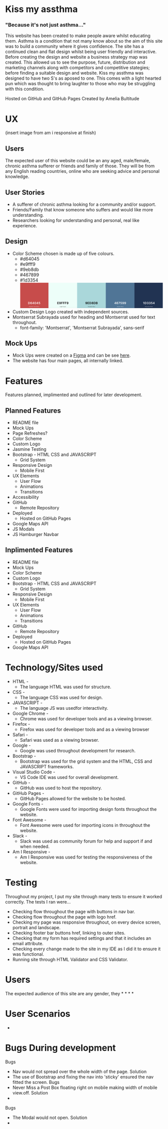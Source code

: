 # Kiss my assthma
### "Because it's not just asthma..."
This website has been created to make people aware whilst educating them. Asthma is a condition that not many know about so the aim of this site was to build a community where it gives confidence. The site has a continued clean and flat design whilst being user friendly and interactive. Before creating the design and website a business strategy map was created. This allowed us to see the purpose, future, distribution and marketing channels along with competitors and competitive stategies; before finding a suitable design and website. Kiss my assthma was designed to have two S's as aposed to one. This comes with a light hearted pun which was thought to bring laughter to those who may be struggling with this condition. 

Hosted on GitHub and GitHub Pages
Created by Amelia Bultitude

# UX
(insert image from am i responsive at finish)

## Users
The expected user of this website could be an any aged, male/female, chronic asthma sufferer or friends and family of those. They will be from any English reading countries, online who are seeking advice and personal knowledge.
## User Stories
* A sufferer of chronic asthma looking for a community and/or support.
* Friends/Family that know someone who suffers and would like more understanding.
* Researchers looking for understanding and personal, real like experience. 
## Design 
* Color Scheme chosen is made up of five colours. 
    * #d64045
    * #e9fff9
    * #9eb8db
    * #467899
    * #1d3354
![colorscheme](assets/images/colorscheme.jpg)
* Custom Design Logo created with independent sources.
* Montserrat Subrayada used for heading and Montserrat used for text throughout.
    * font-family: 'Montserrat', 'Montserrat Subrayada', sans-serif

## Mock Ups
* Mock Ups were created on a [Figma](www.figma.com) and can be see [here](https://www.figma.com/file/1Klny9yq9t9i2M158QC8vx/Untitled?node-id=0%3A1).
* The website has four main pages, all internally linked.

# Features 
Features planned, implimented and outlined for later development.
## Planned Features 
* README file 
* Mock Ups
* Page Refreshes? 
* Color Scheme
* Custom Logo
* Jasmine Testing
* Bootstrap - HTML CSS and JAVASCRIPT 
    * Grid System 
* Responsive Design
    * Mobile First
* UX Elements
    * User Flow 
    * Animations 
    * Transitions
* Accessibility
* GitHub
    * Remote Repository
* Deployed
    * Hosted on GitHub Pages
* Google Maps API
* JS Modals
* JS Hamburger Navbar
## Inplimented Features
* README file 
* Mock Ups
* Color Scheme
* Custom Logo
* Bootstrap - HTML CSS and JAVASCRIPT 
    * Grid System 
* Responsive Design
    * Mobile First
* UX Elements
    * User Flow 
    * Animations 
    * Transitions
* GitHub
    * Remote Repository
* Deployed
    * Hosted on GitHub Pages
* Google Maps API

# Technology/Sites used
* HTML - 
    * The language HTML was used for structure.
* CSS -
    * The language CSS was used for design.
* JAVASCRIPT - 
    * The language JS was usedfor interactivity.
* Google Chrome -
    * Chrome was used for developer tools and as a viewing browser.
* Firefox -
    * Firefox was used for developer tools and as a viewing browser
* Safari -
    * Safari was used as a viewing browser.
* Google -
    * Google was used throughout development for research.
* Bootstrap -
    * Bootstrap was used for the grid system and the HTML, CSS and  JAVASCRIPT frameworks.
* Visual Studio Code - 
    * VS Code IDE was used for overall development.
* GitHub - 
    * GitHub was used to host the repository.
* GitHub Pages -
    * GitHub Pages allowed for the website to be hosted.
* Google Fonts -
    * Google Fonts were used for importing design fonts throughout the website.
* Font Awesome - 
    * Font Awesome were used for importing icons in throughout the website.
* Slack - 
    * Slack was used as community forum for help and support if and when needed.
* Am I Responsive - 
    * Am I Responsive was used for testing the responsiveness of the website.

# Testing 
Throughout my project, I put my site through many tests to ensure it worked correctly. The tests I ran were...
* Checking flow throughout the page with buttons in nav bar.
* Checking flow throughout the page with logo href.
* Checking my page was responsive throughout, on every device screen, portrait and landscape.
* Checking footer bar buttons href, linking to outer sites.
* Checking that my form has required settings and that it includes an email attribute.
* Checking every change made to the site in my IDE as I did it to ensure it was functional.
* Running site through HTML Validator and CSS Validator.

# Users
The expected audience of this site are any gender, they 
* 
* 
* 
* 
# User Scenarios
*

# Bugs During development
Bugs
* Nav would not spread over the whole width of the page. 
Solution
* The use of Bootstrap and fixing the nav into 'sticky' ensured the nav fitted the screen.
Bugs
* Never Miss a Post Box floating right on mobile making width of mobile view.off.
Solution
* 
Bugs
* The Modal would not open.
Solution
* 